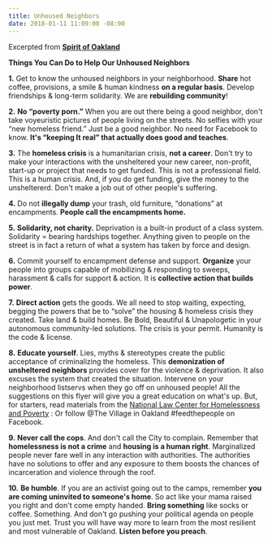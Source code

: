 ```yaml
---
title: Unhoused Neighbors
date: 2018-01-11 11:09:00 -08:00
---
```


Excerpted from [**Spirit of Oakland**](https://spiritofoakland.com/)
 
**Things You Can Do to Help Our Unhoused Neighbors** 

**1.**	Get to know the unhoused neighbors in your neighborhood.  **Share** hot coffee, provisions, a smile & human kindness **on a regular basis**.  Develop friendships & long-term solidarity.  We are **rebuilding community**!

**2.**	**No “poverty porn.”**   When you are out there being a good neighbor, don't take voyeuristic pictures of people living on the streets.  No selfies with your “new homeless friend.”  Just be a good neighbor.  No need for Facebook to know.  **It's “keeping It real” that actually does good and teaches**.

**3.**	The **homeless crisis** is a humanitarian crisis, **not a career**.   Don't try to make your interactions with the unsheltered your new career, non-profit, start-up or project that needs to get funded.  This is not a professional field.  This is a human crisis.  And, if you do get funding, give the money to the unsheltererd.  Don't make a job out of other people's suffering.

**4.**	Do not **illegally dump** your trash, old furniture, “donations” at encampments.  **People call the encampments home.**

**5.**	**Solidarity, not charity.**  Deprivation is a built-in product of a class system.  Solidarity = bearing hardships together.  Anything given to people on the street is in fact a return of what a system has taken by force and design.

**6.**	Commit yourself to encampment defense and support.  **Organize** your people into groups capable of mobilizing & responding to sweeps, harassment & calls for support & action.  It is **collective action that builds power**.

**7.**	**Direct action** gets the goods.  We all need to stop waiting, expecting, begging the powers that be to “solve” the housing & homeless crisis they created.  Take land & build homes.  Be Bold, Beautiful & Unapologetic in your autonomous community-led solutions.  The crisis is your permit. Humanity is the code & license.

**8.**	**Educate yourself**.  Lies, myths & stereotypes create the public acceptance of criminalizing the homeless.  This **demonization of unsheltered neighbors** provides cover for the violence & deprivation. It also excuses the system that created the situation.  Intervene on your neighborhood listservs when they go off on unhoused people!  All the suggestions on this flyer will give you a great education on what's up.  But, for starters, read materials from the [National Law Center for Homelessness and Poverty](https://www.nichp.org/) :    Or follow @The Village in Oakland #feedthepeople on Facebook.

**9.**	**Never call the cops**.  And don't call the City to complain.  Remember that **homelessness is not a crime** and **housing is a human right**.  Marginalized people never fare well in any interaction with authorities.  The authorities have no solutions to offer and any exposure to them boosts the chances of incarceration and violence through the roof.

**10.**	**Be humble**.  If you are an activist going out to the camps, remember **you are coming uninvited to someone's home**.  So act like your mama raised you right and don't come empty handed.  **Bring something** like socks or coffee.  Something.  And don't go pushing your political agenda on people you just met.  Trust you will have way more to learn from the most resilient and most vulnerable of Oakland.  **Listen before you preach**.